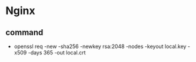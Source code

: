# Nginx

## command

- openssl req -new -sha256 -newkey rsa:2048 -nodes -keyout local.key -x509 -days 365 -out local.crt
